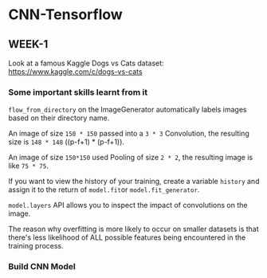 # CNN-Tensorflow



## WEEK-1 

Look at a famous Kaggle Dogs vs Cats dataset: https://www.kaggle.com/c/dogs-vs-cats

### Some important skills learnt from it

`flow_from_directory` on the ImageGenerator automatically labels images based on their directory name.

An image of size `150 * 150` passed into a `3 * 3` Convolution, the resulting size is `148 * 148` ((p-f+1) * (p-f+1)).

An image of size `150*150` used Pooling of size `2 * 2`, the resulting image is like `75 * 75`. 

If you want to view the history of your training, create a variable `history` and assign it to the return of `model.fit`or `model.fit_generator`.

`model.layers` API allows you to inspect the impact of convolutions on the image.

The reason why overfitting is more likely to occur on smaller datasets is that there's less likelihood of ALL possible features being encountered in the training process.


### Build CNN Model

